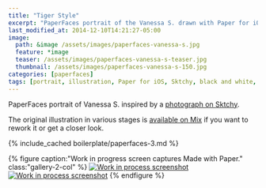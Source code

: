 ```yaml
---
title: "Tiger Style"
excerpt: "PaperFaces portrait of the Vanessa S. drawn with Paper for iOS on an iPad."
last_modified_at: 2014-12-10T14:21:27-05:00
image: 
  path: &image /assets/images/paperfaces-vanessa-s.jpg 
  feature: *image
  teaser: /assets/images/paperfaces-vanessa-s-teaser.jpg
  thumbnail: /assets/images/paperfaces-vanessa-s-150.jpg
categories: [paperfaces]
tags: [portrait, illustration, Paper for iOS, Sktchy, black and white, Mix]
---
```


PaperFaces portrait of Vanessa S. inspired by a [photograph on Sktchy](http://sktchy.com/NjZR3H ).

The original illustration in various stages is [available on Mix](https://mix.fiftythree.com/11098-Michael-Rose/1265535) if you want to rework it or get a closer look.

{% include_cached boilerplate/paperfaces-3.md %}

{% figure caption:"Work in progress screen captures Made with Paper." class:"gallery-2-col" %}
[![Work in process screenshot](/assets/images/paperfaces-vanessa-s-process-1-600.jpg)](/assets/images/paperfaces-vanessa-s-process-1-lg.jpg) [![Work in process screenshot](/assets/images/paperfaces-vanessa-s-process-2-600.jpg)](/assets/images/paperfaces-vanessa-s-process-2-lg.jpg)
{% endfigure %}
